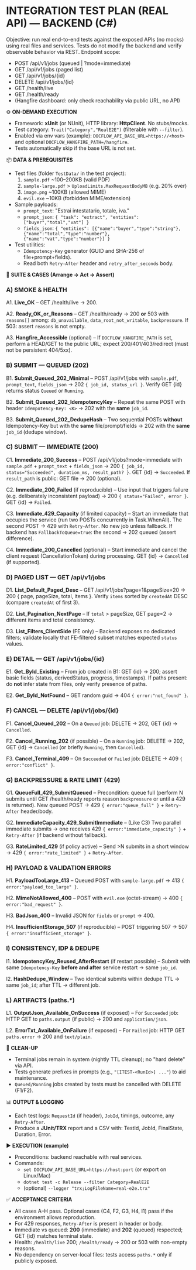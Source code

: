 # INTEGRATION TEST PLAN (REAL API) — BACKEND (C#)

Objective: run real end-to-end tests against the exposed APIs (no mocks) using real files and services. Tests do not modify the backend and verify observable behavior via REST.
Endpoint scope:
- POST /api/v1/jobs (queued | ?mode=immediate)
- GET /api/v1/jobs (paged list)
- GET /api/v1/jobs/{id}
- DELETE /api/v1/jobs/{id}
- GET /health/live
- GET /health/ready
- (Hangfire dashboard: only check reachability via public URL, no API)

⚙️ **ON-DEMAND EXECUTION**
- Framework: **xUnit** (or NUnit), HTTP library: **HttpClient**. No stubs/mocks.
- Test category: `Trait("Category","RealE2E")` (filterable with `--filter`).
- Enabled via env vars (example): `DOCFLOW_API_BASE_URL=https://<host>` and optional `DOCFLOW_HANGFIRE_PATH=/hangfire`.
- Tests automatically skip if the base URL is not set.

📦 **DATA & PREREQUISITES**
- Test files (folder `TestData/` in the test project):
  1) `sample.pdf` ~100–200KB (valid PDF)
  2) `sample-large.pdf` > `UploadLimits.MaxRequestBodyMB` (e.g. 20% over)
  3) `image.png` ~100KB (allowed MIME)
  4) `evil.exe` ~10KB (forbidden MIME/extension)
- Sample payloads:
  - `prompt_text`: "Estrai intestatario, totale, iva."
  - `prompt_json`: `{ "task": "extract", "entities": ["buyer","total","vat"] }`
  - `fields_json`: `{ "entities": [{"name":"buyer","type":"string"},{"name":"total","type":"number"},{"name":"vat","type":"number"}] }`
- Test utilities:
  - `Idempotency-Key` generator (GUID and SHA-256 of file+prompt+fields).
  - Read both `Retry-After` header and `retry_after_seconds` body.

🧪 **SUITE & CASES (Arrange → Act → Assert)**

### A) SMOKE & HEALTH
A1. **Live_OK** – GET /health/live → 200.

A2. **Ready_OK_or_Reasons** – GET /health/ready → 200 **or** 503 with `reasons[]` among: `db_unavailable`, `data_root_not_writable`, `backpressure`. If 503: assert `reasons` is not empty.

A3. **Hangfire_Accessible** (optional) – If `DOCFLOW_HANGFIRE_PATH` is set, perform a HEAD/GET to the public URL; expect 200/401/403/redirect (must not be persistent 404/5xx).

### B) SUBMIT — QUEUED (202)
B1. **Submit_Queued_202_Minimal** – POST /api/v1/jobs with `sample.pdf`, `prompt_text`, `fields_json` → 202 `{ job_id, status_url }`. Verify GET {id} returns status `Queued` or `Running`.

B2. **Submit_Queued_202_IdempotencyKey** – Repeat the same POST with header `Idempotency-Key: <K>` → 202 with the **same** `job_id`.

B3. **Submit_Queued_202_DedupeHash** – Two sequential POSTs **without** Idempotency-Key but with the **same** file/prompt/fields → 202 with the **same** `job_id` (dedupe window).

### C) SUBMIT — IMMEDIATE (200)
C1. **Immediate_200_Success** – POST /api/v1/jobs?mode=immediate with `sample.pdf` + `prompt_text` + `fields_json` → 200 `{ job_id, status="Succeeded", duration_ms, result_path? }`. GET {id} → `Succeeded`. If `result_path` is public: GET file → 200 (optional).

C2. **Immediate_200_Failed** (if reproducible) – Use input that triggers failure (e.g. deliberately inconsistent payload) → 200 `{ status="Failed", error }`. GET {id} → `Failed`.

C3. **Immediate_429_Capacity** (if limited capacity) – Start an immediate that occupies the service (run two POSTs concurrently in Task.WhenAll). The second POST → 429 with `Retry-After`. No new job unless fallback. If backend has `FallbackToQueue=true`: the second → 202 queued (assert difference).

C4. **Immediate_200_Cancelled** (optional) – Start immediate and cancel the client request (CancellationToken) during processing. GET {id} → `Cancelled` (if supported).

### D) PAGED LIST — GET /api/v1/jobs
D1. **List_Default_Paged_Desc** – GET /api/v1/jobs?page=1&pageSize=20 → 200 { page, pageSize, total, items }. Verify `items` sorted by `createdAt` DESC (compare `createdAt` of first 3).

D2. **List_Pagination_NextPage** – If `total` > pageSize, GET page=2 → different items and total consistency.

D3. **List_Filters_ClientSide** (FE only) – Backend exposes no dedicated filters; validate locally that FE-filtered subset matches expected `status` values.

### E) DETAIL — GET /api/v1/jobs/{id}
E1. **Get_ById_Existing** – From job created in B1: GET {id} → 200; assert basic fields (status, derivedStatus, progress, timestamps). If paths present: do **not** infer state from files, only verify presence of paths.

E2. **Get_ById_NotFound** – GET random guid → 404 `{ error:"not_found" }`.

### F) CANCEL — DELETE /api/v1/jobs/{id}
F1. **Cancel_Queued_202** – On a `Queued` job: DELETE → 202, GET {id} → `Cancelled`.

F2. **Cancel_Running_202** (if possible) – On a `Running` job: DELETE → 202, GET {id} → `Cancelled` (or briefly `Running`, then `Cancelled`).

F3. **Cancel_Terminal_409** – On `Succeeded` or `Failed` job: DELETE → 409 `{ error:"conflict" }`.

### G) BACKPRESSURE & RATE LIMIT (429)
G1. **QueueFull_429_SubmitQueued** – Precondition: queue full (perform N submits until GET /health/ready reports reason `backpressure` or until a 429 is returned). New queued POST → 429 `{ error:"queue_full" }` + `Retry-After` header/body.

G2. **ImmediateCapacity_429_SubmitImmediate** – (Like C3) Two parallel immediate submits → one receives 429 `{ error:"immediate_capacity" }` + `Retry-After` (if backend without fallback).

G3. **RateLimited_429** (if policy active) – Send >N submits in a short window → 429 `{ error:"rate_limited" }` + `Retry-After`.

### H) PAYLOAD & VALIDATION ERRORS
H1. **PayloadTooLarge_413** – Queued POST with `sample-large.pdf` → 413 `{ error:"payload_too_large" }`.

H2. **MimeNotAllowed_400** – POST with `evil.exe` (octet-stream) → 400 `{ error:"bad_request" }`.

H3. **BadJson_400** – Invalid JSON for `fields` or `prompt` → 400.

H4. **InsufficientStorage_507** (if reproducible) – POST triggering 507 → 507 `{ error:"insufficient_storage" }`.

### I) CONSISTENCY, IDP & DEDUPE
I1. **IdempotencyKey_Reused_AfterRestart** (if restart possible) – Submit with same `Idempotency-Key` **before and after** service restart → same `job_id`.

I2. **HashDedupe_Window** – Two identical submits within dedupe TTL → same `job_id`; after TTL → different job.

### L) ARTIFACTS (paths.*)
L1. **OutputJson_Available_OnSuccess** (if exposed) – For `Succeeded` job: HTTP GET to `paths.output` (if public) → 200 and `application/json`.

L2. **ErrorTxt_Available_OnFailure** (if exposed) – For `Failed` job: HTTP GET `paths.error` → 200 and `text/plain`.

🧼 **CLEAN-UP**
- Terminal jobs remain in system (nightly TTL cleanup); no "hard delete" via API.
- Tests generate prefixes in prompts (e.g., `"[ITEST-<RunId>] ..."`) to aid maintenance.
- `Queued/Running` jobs created by tests must be cancelled with DELETE (F1/F2).

📊 **OUTPUT & LOGGING**
- Each test logs: `RequestId` (if header), `JobId`, timings, outcome, any `Retry-After`.
- Produce a **JUnit/TRX** report and a CSV with: TestId, JobId, FinalState, Duration, Error.

▶️ **EXECUTION (example)**
- Preconditions: backend reachable with real services.
- Commands:
  - `set DOCFLOW_API_BASE_URL=https://host:port` (or export on Linux/Mac)
  - `dotnet test -c Release --filter Category=RealE2E`
  - (optional) `--logger "trx;LogFileName=real-e2e.trx"`

✅ **ACCEPTANCE CRITERIA**
- All cases A–H pass. Optional cases (C4, F2, G3, H4, I1) pass if the environment allows reproduction.
- For 429 responses, `Retry-After` is present in header or body.
- Immediate vs queued: **200** (immediate) and **202** (queued) respected; GET {id} matches terminal state.
- Health: `/health/live` 200; `/health/ready` → 200 or 503 with non-empty reasons.
- No dependency on server-local files: tests access `paths.*` only if publicly exposed.
